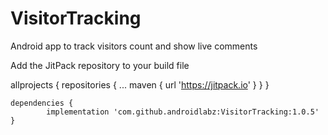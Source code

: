 # VisitorTracking
Android app to track visitors count and show live comments

Add the JitPack repository to your build file

allprojects {
		repositories {
			...
			maven { url 'https://jitpack.io' }
		}
	}
	
	dependencies {
	        implementation 'com.github.androidlabz:VisitorTracking:1.0.5'
	}
